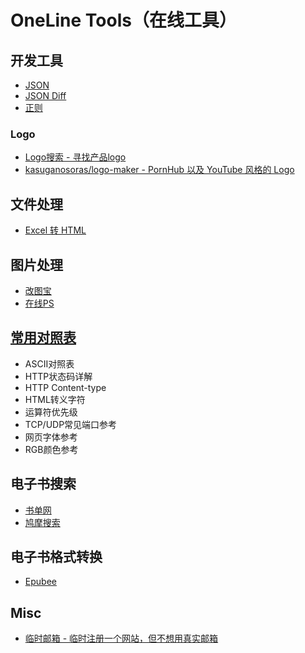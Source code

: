 # OneLine Tools（在线工具）

## 开发工具

* [JSON](https://www.json.cn/)
* [JSON Diff](http://tlrobinson.net/projects/javascript-fun/jsondiff/)
* [正则](https://regex101.com/)

### Logo  
* [Logo搜索 - 寻找产品logo](http://instantlogosearch.com/)  
* [kasuganosoras/logo-maker - PornHub 以及 YouTube 风格的 Logo](https://github.com/kasuganosoras/logo-maker)

## 文件处理
* [Excel 转 HTML](http://www.docpe.com/excel/excel-to-html.aspx)

## 图片处理

* [改图宝](https://www.gaitubao.com/)
* [在线PS](https://ps.gaoding.com/#/?hmsr=zc-cc)

## [常用对照表](http://tool.oschina.net/commons?type=3)
* ASCII对照表  
* HTTP状态码详解
* HTTP Content-type   
* HTML转义字符  
* 运算符优先级  
* TCP/UDP常见端口参考  
* 网页字体参考  
* RGB颜色参考   

## 电子书搜索

* [书单网](https://www.shudan.vip/)
* [鸠摩搜索](https://www.jiumodiary.com/)

## 电子书格式转换

* [Epubee](http://cn.epubee.com/)

## Misc
* [临时邮箱 - 临时注册一个网站，但不想用真实邮箱](https://linshiyouxiang.net/)

